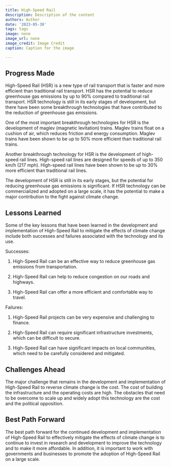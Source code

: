 ```yaml
---
title: High-Speed Rail
description: Description of the content
authors: Author
date: '2023-05-30'
tags: tags
image: none
image_url: none
image_credit: Image Credit
caption: Caption for the image

---
```




## Progress Made

High-Speed Rail (HSR) is a new type of rail transport that is faster and more efficient than traditional rail transport. HSR has the potential to reduce greenhouse gas emissions by up to 90% compared to traditional rail transport. HSR technology is still in its early stages of development, but there have been some breakthrough technologies that have contributed to the reduction of greenhouse gas emissions.

One of the most important breakthrough technologies for HSR is the development of maglev (magnetic levitation) trains. Maglev trains float on a cushion of air, which reduces friction and energy consumption. Maglev trains have been shown to be up to 50% more efficient than traditional rail trains.

Another breakthrough technology for HSR is the development of high-speed rail lines. High-speed rail lines are designed for speeds of up to 350 km/h (217 mph). High-speed rail lines have been shown to be up to 30% more efficient than traditional rail lines.

The development of HSR is still in its early stages, but the potential for reducing greenhouse gas emissions is significant. If HSR technology can be commercialized and adopted on a large scale, it has the potential to make a major contribution to the fight against climate change.

## Lessons Learned

Some of the key lessons that have been learned in the development and implementation of High-Speed Rail to mitigate the effects of climate change include both successes and failures associated with the technology and its use.

Successes:

1. High-Speed Rail can be an effective way to reduce greenhouse gas emissions from transportation.

2. High-Speed Rail can help to reduce congestion on our roads and highways.

3. High-Speed Rail can offer a more efficient and comfortable way to travel.

Failures:

1. High-Speed Rail projects can be very expensive and challenging to finance.

2. High-Speed Rail can require significant infrastructure investments, which can be difficult to secure.

3. High-Speed Rail can have significant impacts on local communities, which need to be carefully considered and mitigated.

## Challenges Ahead

The major challenge that remains in the development and implementation of High-Speed Rail to reverse climate change is the cost. The cost of building the infrastructure and the operating costs are high. The obstacles that need to be overcome to scale up and widely adopt this technology are the cost and the political opposition.

## Best Path Forward

The best path forward for the continued development and implementation of High-Speed Rail to effectively mitigate the effects of climate change is to continue to invest in research and development to improve the technology and to make it more affordable. In addition, it is important to work with governments and businesses to promote the adoption of High-Speed Rail on a large scale.
